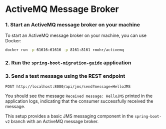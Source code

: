 # ActiveMQ Message Broker

### 1. Start an ActiveMQ message broker on your machine

To start an ActiveMQ message broker on your machine, you can use Docker:

```bash
docker run -p 61616:61616 -p 8161:8161 rmohr/activemq
```

### 2. Run the `spring-boot-migration-guide` application

### 3. Send a test message using the REST endpoint

```plaintext
POST http://localhost:8080/api/jms/send?message=HelloJMS
```

You should see the message `Received message: HelloJMS` printed in the application logs, indicating that the consumer successfully received the message.

This setup provides a basic JMS messaging component in the `spring-boot-v2` branch with an ActiveMQ message broker.
